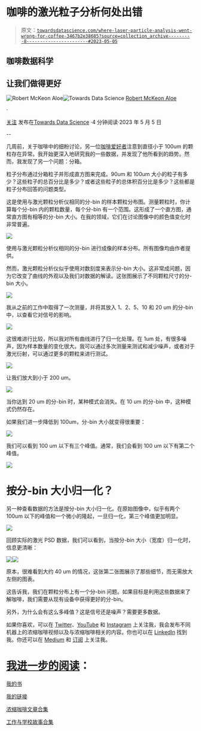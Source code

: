 # 咖啡的激光粒子分析何处出错

> 原文：[`towardsdatascience.com/where-laser-particle-analysis-went-wrong-for-coffee-3467b2e38685?source=collection_archive---------8-----------------------#2023-05-05`](https://towardsdatascience.com/where-laser-particle-analysis-went-wrong-for-coffee-3467b2e38685?source=collection_archive---------8-----------------------#2023-05-05)

## 咖啡数据科学

## 让我们做得更好

[](https://rmckeon.medium.com/?source=post_page-----3467b2e38685--------------------------------)![Robert McKeon Aloe](https://rmckeon.medium.com/?source=post_page-----3467b2e38685--------------------------------)[](https://towardsdatascience.com/?source=post_page-----3467b2e38685--------------------------------)![Towards Data Science](https://towardsdatascience.com/?source=post_page-----3467b2e38685--------------------------------) [Robert McKeon Aloe](https://rmckeon.medium.com/?source=post_page-----3467b2e38685--------------------------------)

·

[关注](https://medium.com/m/signin?actionUrl=https%3A%2F%2Fmedium.com%2F_%2Fsubscribe%2Fuser%2Fae592466d35f&operation=register&redirect=https%3A%2F%2Ftowardsdatascience.com%2Fwhere-laser-particle-analysis-went-wrong-for-coffee-3467b2e38685&user=Robert+McKeon+Aloe&userId=ae592466d35f&source=post_page-ae592466d35f----3467b2e38685---------------------post_header-----------) 发布在[Towards Data Science](https://towardsdatascience.com/?source=post_page-----3467b2e38685--------------------------------) ·4 分钟阅读·2023 年 5 月 5 日[](https://medium.com/m/signin?actionUrl=https%3A%2F%2Fmedium.com%2F_%2Fvote%2Ftowards-data-science%2F3467b2e38685&operation=register&redirect=https%3A%2F%2Ftowardsdatascience.com%2Fwhere-laser-particle-analysis-went-wrong-for-coffee-3467b2e38685&user=Robert+McKeon+Aloe&userId=ae592466d35f&source=-----3467b2e38685---------------------clap_footer-----------)

--

[](https://medium.com/m/signin?actionUrl=https%3A%2F%2Fmedium.com%2F_%2Fbookmark%2Fp%2F3467b2e38685&operation=register&redirect=https%3A%2F%2Ftowardsdatascience.com%2Fwhere-laser-particle-analysis-went-wrong-for-coffee-3467b2e38685&source=-----3467b2e38685---------------------bookmark_footer-----------)

几周前，关于咖啡中的细粉讨论，另一位[咖啡爱好者](https://www.instagram.com/quantitativecafe)注意到直径小于 100um 的颗粒存在异常。我开始更深入地研究我的一些数据，并发现了他所看到的趋势。然而，我发现了另一个问题：分箱。

粒子分布通过分箱粒子并形成直方图来完成。90um 和 100um 大小的粒子有多少？这些粒子的总百分比是多少？或者这些粒子的总体积百分比是多少？这些都是粒子分布回答的问题类型。

这是使用与激光颗粒分析仪相同的分-bin 的样本颗粒分布图。测量颗粒时，你计算每个分-bin 内的颗粒数量，每个分-bin 有一个范围。这形成了一个直方图，通常直方图有相等的分-bin 大小。在我的领域，它们在讨论图像中的颜色值变化时非常普遍。

![](img/b86fe16c91e176d828b3442ddc838c39.png)

使用与激光颗粒分析仪相同的分-bin 进行成像的样本分布。所有图像均由作者提供。

然而，激光颗粒分析仪似乎使用对数刻度来表示分-bin 大小。这非常成问题，因为它改变了曲线的外观以及我们对数据的解读。这张图展示了不同颗粒尺寸的分-bin 大小。

![](img/059406842ea74469f5eaff3003523b2c.png)

我从之前的工作中取得了一次测量，并将其放入 1、2、5、10 和 20 um 的分-bin 中，以查看它对信号的影响。

![](img/3e476b82632cf78a572976cf14305b04.png)

这很难进行比较，所以我对所有曲线进行了归一化处理。在 1um 处，有很多噪声，因为样本数量的变化很大。我可以通过多次测量来测试和减少噪声，或者对于激光衍射，可以通过更多的颗粒来进行测试。

![](img/f25793232058009ca0c8a893f6adf429.png)

让我们放大到小于 200 um。

![](img/ce57f511c38844448a995b85343b0811.png)

当你达到 20 um 的分-bin 时，某种模式会消失。在 10 um 的分-bin 中，这种模式仍然存在。

如果我们进一步降低到 100um，分-bin 大小就变得很重要：

![](img/3c2206af7f8b56ce8f1567a7c7aec35a.png)

我们可以看到 100 um 以下有三个峰值。通常，我们会看到 100 um 以下有第二个峰值。

![](img/4c95b6809ecef2572e0dc07e5b8233b1.png)

# 按分-bin 大小归一化？

另一种查看数据的方法是按分-bin 大小归一化。在原始图像中，似乎有两个 100um 以下的峰值和一个微小的隆起，一旦归一化，第三个峰值更加明显。

![](img/a5d46e2afa800cfc7c1c44f14e572cba.png)

回顾实际的激光 PSD 数据，我们可以看到，当按分-bin 大小（宽度）归一化时，信息更清晰：

![](img/052f0841bfd1e0dce6da1dae1624b48b.png)![](img/3a099a66a9d3d0734af47651d61cc8b0.png)

原本，很难看到大约 40 um 的情况，这张第二张图展示了那些细节，而无需放大左侧的图表。

这告诉我，我们在颗粒分布上有一个分-bin 问题。如果目标是利用这些数据来了解咖啡，我们需要从现有设备中获得更好的分-bin。

另外，为什么会有这么多峰值？这是信号还是噪声？需要更多数据。

如果你喜欢，可以在 [Twitter](https://mobile.twitter.com/espressofun)、[YouTube](https://m.youtube.com/channel/UClgcmAtBMTmVVGANjtntXTw) 和 [Instagram](https://www.instagram.com/espressofun/) 上关注我，我会发布不同机器上的浓缩咖啡视频以及与浓缩咖啡相关的内容。你也可以在 [LinkedIn](https://www.linkedin.com/in/dr-robert-mckeon-aloe-01581595) 找到我。你还可以在 [Medium](https://towardsdatascience.com/@rmckeon/follow) 和 [订阅](https://rmckeon.medium.com/subscribe) 上关注我。

# [我进一步的阅读](https://rmckeon.medium.com/story-collection-splash-page-e15025710347)：

[我的书](https://www.kickstarter.com/projects/espressofun/engineering-better-espresso-data-driven-coffee)

[我的链接](https://rmckeon.medium.com/my-links-5de9eb69c26b)

[浓缩咖啡文章合集](https://rmckeon.medium.com/a-collection-of-espresso-articles-de8a3abf9917?postPublishedType=repub)

[工作与学校故事合集](https://rmckeon.medium.com/a-collection-of-work-and-school-stories-6b7ca5a58318)
